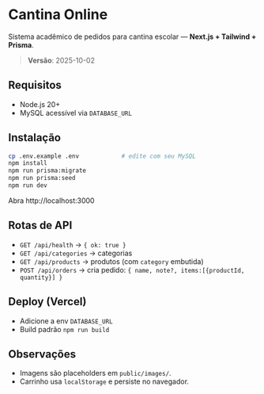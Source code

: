 # Cantina Online

Sistema acadêmico de pedidos para cantina escolar — **Next.js + Tailwind + Prisma**.

> **Versão**: 2025-10-02

## Requisitos
- Node.js 20+
- MySQL acessível via `DATABASE_URL`

## Instalação
```bash
cp .env.example .env            # edite com seu MySQL
npm install
npm run prisma:migrate
npm run prisma:seed
npm run dev
```

Abra http://localhost:3000

## Rotas de API
- `GET /api/health` → `{ ok: true }`
- `GET /api/categories` → categorias
- `GET /api/products` → produtos (com `category` embutida)
- `POST /api/orders` → cria pedido: `{ name, note?, items:[{productId, quantity}] }`

## Deploy (Vercel)
- Adicione a env `DATABASE_URL`
- Build padrão `npm run build`

## Observações
- Imagens são placeholders em `public/images/`.
- Carrinho usa `localStorage` e persiste no navegador.
